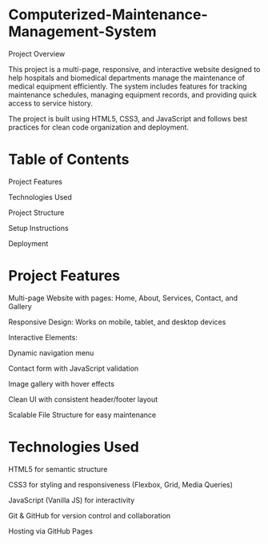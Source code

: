 # Computerized-Maintenance-Management-System
Project Overview

This project is a multi-page, responsive, and interactive website designed to help hospitals and biomedical departments manage the maintenance of medical equipment efficiently. The system includes features for tracking maintenance schedules, managing equipment records, and providing quick access to service history.

The project is built using HTML5, CSS3, and JavaScript and follows best practices for clean code organization and deployment.

# Table of Contents

Project Features

Technologies Used

Project Structure

Setup Instructions

Deployment

# Project Features

Multi-page Website with pages: Home, About, Services, Contact, and Gallery

Responsive Design: Works on mobile, tablet, and desktop devices

Interactive Elements:

Dynamic navigation menu

Contact form with JavaScript validation

Image gallery with hover effects

Clean UI with consistent header/footer layout

Scalable File Structure for easy maintenance

# Technologies Used

HTML5 for semantic structure

CSS3 for styling and responsiveness (Flexbox, Grid, Media Queries)

JavaScript (Vanilla JS) for interactivity

Git & GitHub for version control and collaboration

Hosting via GitHub Pages 
